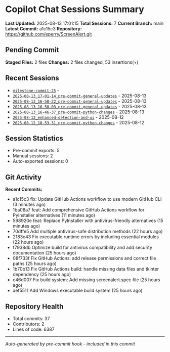 # Copilot Chat Sessions Summary

**Last Updated:** 2025-08-13 17:01:15
**Total Sessions:** 7
**Current Branch:** main
**Latest Commit:** a1c15c3
**Repository:** https://github.com/eperry/ScreenAlert.git

## Pending Commit

**Staged Files:** 2 files
**Changes:**  2 files changed, 53 insertions(+)

## Recent Sessions

- [`milestone-commit-25`](C:/Users/Ed/OneDrive/Documents/Development/ScreenAlert/docs/copilot-chats/milestone-commit-25.md) - 
- [`2025-08-13_17-01-14_pre-commit-general-updates`](C:/Users/Ed/OneDrive/Documents/Development/ScreenAlert/docs/copilot-chats/2025-08-13_17-01-14_pre-commit-general-updates.md) - 2025-08-13
- [`2025-08-13_16-58-22_pre-commit-general-updates`](C:/Users/Ed/OneDrive/Documents/Development/ScreenAlert/docs/copilot-chats/2025-08-13_16-58-22_pre-commit-general-updates.md) - 2025-08-13
- [`2025-08-13_16-50-03_pre-commit-general-updates`](C:/Users/Ed/OneDrive/Documents/Development/ScreenAlert/docs/copilot-chats/2025-08-13_16-50-03_pre-commit-general-updates.md) - 2025-08-13
- [`2025-08-13_16-46-37_pre-commit-python-changes`](C:/Users/Ed/OneDrive/Documents/Development/ScreenAlert/docs/copilot-chats/2025-08-13_16-46-37_pre-commit-python-changes.md) - 2025-08-13
- [`2025-08-12_enhanced-detection-and-ui`](C:/Users/Ed/OneDrive/Documents/Development/ScreenAlert/docs/copilot-chats/2025-08-12_enhanced-detection-and-ui.md) - 2025-08-12
- [`2025-08-12_18-53-31_pre-commit-python-changes`](C:/Users/Ed/OneDrive/Documents/Development/ScreenAlert/docs/copilot-chats/2025-08-12_18-53-31_pre-commit-python-changes.md) - 2025-08-12

## Session Statistics

- Pre-commit exports: 5
- Manual sessions: 2
- Auto-exported sessions: 0

## Git Activity

**Recent Commits:**
- a1c15c3 fix: Update GitHub Actions workflow to use modern GitHub CLI (3 minutes ago)
- 1ba08a7 feat: Add comprehensive GitHub Actions workflow for PyInstaller alternatives (11 minutes ago)
- 598920e feat: Replace PyInstaller with antivirus-friendly alternatives (15 minutes ago)
- 70dffe5 Add multiple antivirus-safe distribution methods (22 hours ago)
- 2183c43 Fix executable runtime errors by including essential modules (22 hours ago)
- f7938db Optimize build for antivirus compatibility and add security documentation (25 hours ago)
- 08f733f Fix GitHub Actions: add release permissions and correct file paths (25 hours ago)
- 1b70b13 Fix GitHub Actions build: handle missing data files and tkinter dependency (25 hours ago)
- c46d007  Fix build system: Add missing screenalert.spec file (25 hours ago)
- aef5511  Add Windows executable build system (25 hours ago)

## Repository Health

- Total commits: 37
- Contributors: 2
- Lines of code: 6387

---
*Auto-generated by pre-commit hook - included in this commit*
